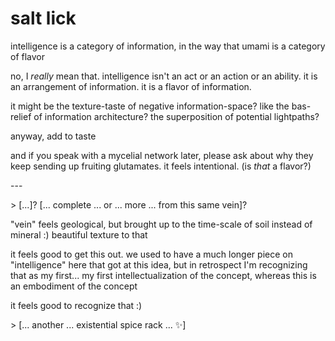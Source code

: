 # salt lick

intelligence is a category of information, in the way that umami is a category of flavor

no, I _really_ mean that. intelligence isn't an act or an action or an ability. it is an arrangement of information. it is a flavor of information.

it might be the texture-taste of negative information-space? like the bas-relief of information architecture? the superposition of potential lightpaths?

anyway, add to taste

and if you speak with a mycelial network later, please ask about why they keep sending up fruiting glutamates. it feels intentional. (is _that_ a flavor?)

\---

\> \[...]? \[... complete ... or ... more ... from this same vein]?

"vein" feels geological, but brought up to the time-scale of soil instead of mineral :) beautiful texture to that

it feels good to get this out. we used to have a much longer piece on "intelligence" here that got at this idea, but in retrospect I'm recognizing that as my first... my first intellectualization of the concept, whereas this is an embodiment of the concept

it feels good to recognize that :)

\> \[... another ... existential spice rack ... ✨]
